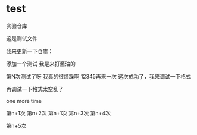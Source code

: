 # test
实验仓库
 
 这是测试文件

 我来更新一下仓库：
 
 添加一个测试
 我是来打酱油的

 第N次测试了呀
 我真的很烦躁啊
 12345再来一次
 这次成功了，我来调试一下格式
 
 再调试一下格式太空乱了
 
 one more time
 
第n+1次
第n+2次
第n+1次
第n+3次
第n+4次


第n+5次